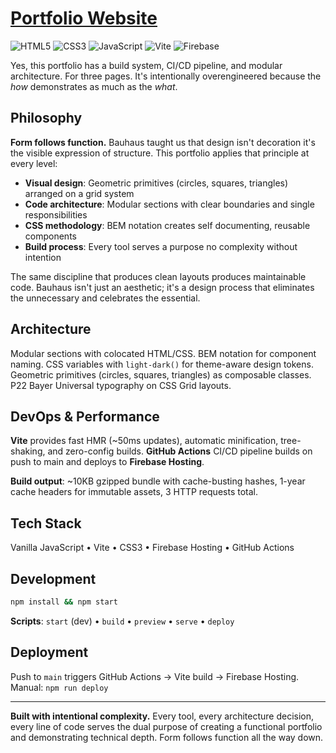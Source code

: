# [Portfolio Website](https://pavle-portfolio-website.web.app/)

![HTML5](https://img.shields.io/badge/HTML5-E34F26?style=for-the-badge&logo=html5&logoColor=white)
![CSS3](https://img.shields.io/badge/CSS3-1572B6?style=for-the-badge&logo=css3&logoColor=white)
![JavaScript](https://img.shields.io/badge/JavaScript-F7DF1E?style=for-the-badge&logo=javascript&logoColor=black)
![Vite](https://img.shields.io/badge/Vite-646CFF?style=for-the-badge&logo=vite&logoColor=white)
![Firebase](https://img.shields.io/badge/Firebase-FFCA28?style=for-the-badge&logo=firebase&logoColor=black)

Yes, this portfolio has a build system, CI/CD pipeline, and modular architecture. For three pages. It's intentionally overengineered because the _how_ demonstrates as much as the _what_.

## Philosophy

**Form follows function.** Bauhaus taught us that design isn't decoration it's the visible expression of structure. This portfolio applies that principle at every level:

- **Visual design**: Geometric primitives (circles, squares, triangles) arranged on a grid system
- **Code architecture**: Modular sections with clear boundaries and single responsibilities
- **CSS methodology**: BEM notation creates self documenting, reusable components
- **Build process**: Every tool serves a purpose no complexity without intention

The same discipline that produces clean layouts produces maintainable code. Bauhaus isn't just an aesthetic; it's a design process that eliminates the unnecessary and celebrates the essential.

## Architecture

Modular sections with colocated HTML/CSS. BEM notation for component naming. CSS variables with `light-dark()` for theme-aware design tokens. Geometric primitives (circles, squares, triangles) as composable classes. P22 Bayer Universal typography on CSS Grid layouts.

## DevOps & Performance

**Vite** provides fast HMR (~50ms updates), automatic minification, tree-shaking, and zero-config builds. **GitHub Actions** CI/CD pipeline builds on push to main and deploys to **Firebase Hosting**.

**Build output**: ~10KB gzipped bundle with cache-busting hashes, 1-year cache headers for immutable assets, 3 HTTP requests total.

## Tech Stack

Vanilla JavaScript • Vite • CSS3 • Firebase Hosting • GitHub Actions

## Development

```bash
npm install && npm start
```

**Scripts**: `start` (dev) • `build` • `preview` • `serve` • `deploy`

## Deployment

Push to `main` triggers GitHub Actions → Vite build → Firebase Hosting. Manual: `npm run deploy`

---

**Built with intentional complexity.** Every tool, every architecture decision, every line of code serves the dual purpose of creating a functional portfolio and demonstrating technical depth. Form follows function all the way down.
